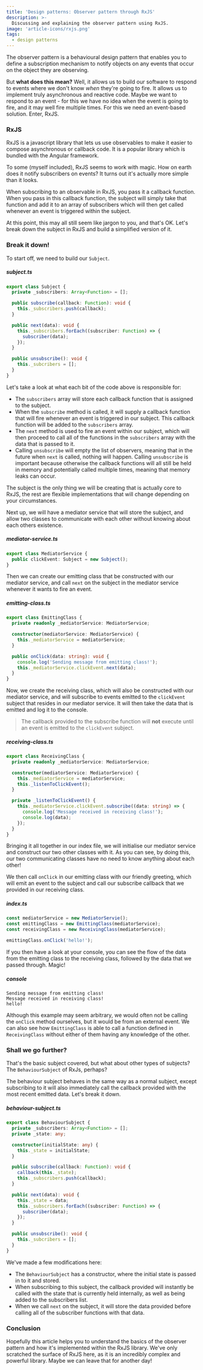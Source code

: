 ```yaml
---
title: 'Design patterns: Observer pattern through RxJS'
description: >-
  Discussing and explaining the observer pattern using RxJS.
image: 'article-icons/rxjs.png'
tags:
  - design patterns
---
```


The observer pattern is a behavioural design pattern that enables you to define a subscription mechanism to notify objects on any events that occur on the object they are observing.

But **what does this mean?** Well, it allows us to build our software to respond to events where we don't know _when_ they're going to fire. It allows us to implement truly asynchronous and reactive code. Maybe we want to respond to an event - for this we have no idea when the event is going to fire, and it may well fire multiple times. For this we need an event-based solution. Enter, RxJS.

### RxJS

RxJS is a javascript library that lets us use observables to make it easier to compose asynchronous or callback code. It is a popular library which is bundled with the Angular framework.

To some (myself included), RxJS seems to work with magic. How on earth does it notify subscribers on events? It turns out it's actually more simple than it looks.

When subscribing to an observable in RxJS, you pass it a callback function. When you pass in this callback function, the subject will simply take that function and add it to an array of subscribers which will then get called whenever an event is triggered within the subject.

At this point, this may all still seem like jargon to you, and that's OK. Let's break down the subject in RxJS and build a simplified version of it.

### Break it down!

To start off, we need to build our `Subject`.

##### subject.ts

```ts
export class Subject {
  private _subscribers: Array<Function> = [];

  public subscribe(callback: Function): void {
    this._subscribers.push(callback);
  }

  public next(data): void {
    this._subscribers.forEach((subscriber: Function) => {
      subscriber(data);
    });
  }

  public unsubscribe(): void {
    this._subcribers = [];
  }
}
```

Let's take a look at what each bit of the code above is responsible for:

- The `subscribers` array will store each callback function that is assigned to the subject.
- When the `subscribe` method is called, it will supply a callback function that will fire whenever an event is triggered in our subject. This callback function will be added to the `subscribers` array.
- The `next` method is used to fire an event within our subject, which will then proceed to call all of the functions in the `subscribers` array with the data that is passed to it.
- Calling `unsubscribe` will empty the list of observers, meaning that in the future when `next` is called, nothing will happen. Calling `unsubscribe` is important because otherwise the callback functions will all still be held in memory and potentially called multiple times, meaning that memory leaks can occur.

The subject is the only thing we will be creating that is actually core to RxJS, the rest are flexible implementations that will change depending on your circumstances.

Next up, we will have a mediator service that will store the subject, and allow two classes to communicate with each other without knowing about each others existence.

##### mediator-service.ts

```ts
export class MediatorService {
  public clickEvent: Subject = new Subject();
}
```

Then we can create our emitting class that be constructed with our mediator service, and call `next` on the subject in the mediator service whenever it wants to fire an event.

##### emitting-class.ts

```ts
export class EmittingClass {
  private readonly _mediatorService: MediatorService;

  constructor(mediatorService: MediatorService) {
    this._mediatorService = mediatorService;
  }

  public onClick(data: string): void {
    console.log('Sending message from emitting class!');
    this._mediatorService.clickEvent.next(data);
  }
}
```

Now, we create the receiving class, which will also be constructed with our mediator service, and will subscribe to events emitted to the `clickEvent` subject that resides in our mediator service. It will then take the data that is emitted and log it to the console.

> The callback provided to the subscribe function will **not** execute until an event is emitted to the `clickEvent` subject.

##### receiving-class.ts

```ts
export class ReceivingClass {
  private readonly _mediatorService: MediatorService;

  constructor(mediatorService: MediatorService) {
    this._mediatorService = mediatorService;
    this._listenToClickEvent();
  }

  private _listenToClickEvent() {
    this._mediatorService.clickEvent.subscribe((data: string) => {
      console.log('Message received in receiving class!');
      console.log(data);
    });
  }
}
```

Bringing it all together in our index file, we will initialise our mediator service and construct our two other classes with it. As you can see, by doing this, our two communicating classes have no need to know anything about each other!

We then call `onClick` in our emitting class with our friendly greeting, which will emit an event to the subject and call our subscribe callback that we provided in our receiving class.

##### index.ts

```ts
const mediatorService = new MediatorServie();
const emittingClass = new EmittingClass(mediatorService);
const receivingClass = new ReceivingClass(mediatorService);

emittingClass.onClick('hello!');
```

If you then have a look at your console, you can see the flow of the data from the emitting class to the receiving class, followed by the data that we passed through. Magic!

##### console

```console
Sending message from emitting class!
Message received in receiving class!
hello!
```

Although this example may seem arbitrary, we would often not be calling the `onClick` method ourselves, but it would be from an external event. We can also see how `EmittingClass` is able to call a function defined in `ReceivingClass` without either of them having any knowledge of the other.

### Shall we go further?

That's the basic subject covered, but what about other types of subjects? The `BehaviourSubject` of RxJs, perhaps?

The behaviour subject behaves in the same way as a normal subject, except subscribing to it will also immediately call the callback provided with the most recent emitted data. Let's break it down.

##### behaviour-subject.ts

```ts
export class BehaviourSubject {
  private _subscribers: Array<Function> = [];
  private _state: any;

  constructor(initialState: any) {
    this._state = initialState;
  }

  public subscribe(callback: Function): void {
    callback(this._state);
    this._subscribers.push(callback);
  }

  public next(data): void {
    this._state = data;
    this._subscribers.forEach((subscriber: Function) => {
      subscriber(data);
    });
  }

  public unsubscribe(): void {
    this._subcribers = [];
  }
}
```

We've made a few modifications here:

- The `BehaviourSubject` has a constructor, where the initial state is passed in to it and stored.
- When subscribing to this subject, the callback provided will instantly be called with the state that is currently held internally, as well as being added to the subscribers list.
- When we call `next` on the subject, it will store the data provided before calling all of the subscriber functions with that data.

### Conclusion

Hopefully this article helps you to understand the basics of the observer pattern and how it's implemented within the RxJS library. We've only scratched the surface of RxJS here, as it is an incredibly complex and powerful library. Maybe we can leave that for another day!
